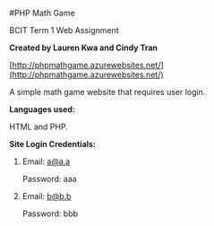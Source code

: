 #PHP Math Game        

   BCIT Term 1 Web Assignment        

**Created by Lauren Kwa and Cindy Tran**

[http://phpmathgame.azurewebsites.net/](http://phpmathgame.azurewebsites.net/)


A simple math game website that requires user login. 




**Languages used:**

HTML and PHP.


**Site Login Credentials:**

1. Email: a@a.a

      Password: aaa

2. Email: b@b.b

      Password: bbb
